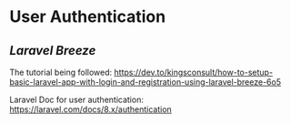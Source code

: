 # User Authentication
## _Laravel Breeze_

The tutorial being followed:
https://dev.to/kingsconsult/how-to-setup-basic-laravel-app-with-login-and-registration-using-laravel-breeze-6o5

Laravel Doc for user authentication:
https://laravel.com/docs/8.x/authentication
